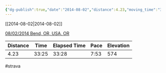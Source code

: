 ```yaml
---
{"dg-publish":true,"date":"2014-08-02","distance":4.23,"moving_time":"33:25","elapsed_time":"33:28","pace":"7:53","total_elevation_gain":574,"url":"https://www.strava.com/activities/174556224","permalink":"/01-personal/strava/2014-08-02-08-02-2014-bend-or-usa-or/","dgPassFrontmatter":true}
---
```



[[2014-08-02\|2014-08-02]]

[08/02/2014 Bend, OR, USA, OR](https://www.strava.com/activities/174556224)

| Distance | Time  | Elapsed Time | Pace | Elevation |
| -------- | ----- | ------------ | ---- | --------- |
| 4.23     | 33:25 | 33:28        | 7:53 | 574       |




#strava

